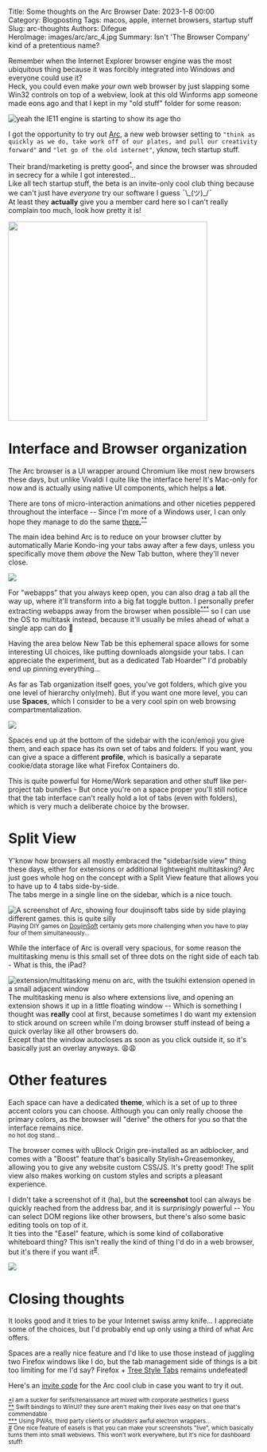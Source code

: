 Title: Some thoughts on the Arc Browser
Date: 2023-1-8 00:00  
Category: Blogposting
Tags: macos, apple, internet browsers, startup stuff
Slug: arc-thoughts
Authors: Difegue  
HeroImage: images/arc/arc_4.jpg
Summary: Isn't 'The Browser Company' kind of a pretentious name?

Remember when the Internet Explorer browser engine was the most ubiquitous thing because it was forcibly integrated into Windows and everyone could use it?  
Heck, you could even make _your_ own web browser by just slapping some Win32 controls on top of a webview, look at this old Winforms app someone made eons ago and that I kept in my "old stuff" folder for some reason:    

![yeah the IE11 engine is starting to show its age tho](images/arc/cakebrowser.png)  

I got the opportunity to try out [Arc](https://arc.net/), a new web browser setting to `"think as quickly as we do, take work off of our plates, and pull our creativity forward"` and `"let go of the old internet"`, yknow, tech startup stuff.  

Their brand/marketing is pretty good<sup id="ref-1">[*](#note-1)</sup>, and since the browser was shrouded in secrecy for a while I got interested...  
Like all tech startup stuff, the beta is an invite-only cool club thing because we can't just have _everyone_ try our software I guess ¯\\\_(ツ)_/¯   
At least they **actually** give you a member card here so I can't really complain too much, look how pretty it is!    

<img src="images/arc/cool_club.jpg" width="400"/>  

# Interface and Browser organization

The Arc browser is a UI wrapper around Chromium like most new browsers these days, but unlike Vivaldi I quite like the interface here! It's Mac-only for now and is actually using native UI components, which helps a **lot**.  

There are tons of micro-interaction animations and other niceties peppered throughout the interface -- 
Since I'm more of a Windows user, I can only hope they manage to do the same [there.](https://www.theverge.com/2022/11/4/23438365/the-arc-browser-is-coming-to-windows)<sup id="ref-2">[**](#note-2)</sup>

The main idea behind Arc is to reduce on your browser clutter by automatically Marie Kondo-ing your tabs away after a few days, unless you specifically move them _above_ the New Tab button, where they'll never close.  

![](images/arc/arc_1.jpg)  

For "webapps" that you always keep open, you can also drag a tab all the way up, where it'll transform into a big fat toggle button. I personally prefer extracting webapps away from the browser when possible<sup id="ref-3">[***](#note-3)</sup> so I can use the OS to multitask instead, because it'll usually be miles ahead of what a single app can do 😤  

Having the area below New Tab be this ephemeral space allows for some interesting UI choices, like putting downloads alongside your tabs. I can appreciate the experiment, but as a dedicated Tab Hoarder™️ I'd probably end up pinning everything...  

As far as Tab organization itself goes, you've got folders, which give you one level of hierarchy only(meh). But if you want one more level, you can use **Spaces**, which I consider to be a very cool spin on web browsing compartmentalization.  

![](images/arc/arc_3.jpg)  

Spaces end up at the bottom of the sidebar with the icon/emoji you give them, and each space has its own set of tabs and folders. If you want, you can give a space a different **profile**, which is basically a separate cookie/data storage like what Firefox Containers do.  

This is quite powerful for Home/Work separation and other stuff like per-project tab bundles - But once you're on a space proper you'll still notice that the tab interface can't really hold a lot of tabs (even with folders), which is very much a deliberate choice by the browser.

# Split View 

Y'know how browsers all mostly embraced the "sidebar/side view" thing these days, either for extensions or additional lightweight multitasking? Arc just goes whole hog on the concept with a Split View feature that allows you to have up to 4 tabs side-by-side.  
The tabs merge in a single line on the sidebar, which is a nice touch.   

![A screenshot of Arc, showing four doujinsoft tabs side by side playing different games. this is quite silly](images/arc/arc_4.jpg)  
<sub>Playing DIY games on [DoujinSoft](http://diy.tvc-16.science) certainly gets more challenging when you have to play four of them simultaneously...</sub>  

While the interface of Arc is overall very spacious, for some reason the multitasking menu is this small set of three dots on the right side of each tab - What is this, the iPad?  

![extension/multitasking menu on arc, with the tsukihi extension opened in a small adjacent window](images/arc/arc_extension.jpg)  
The multitasking menu is also where extensions live, and opening an extension shows it up in a little floating window -- Which is something I thought was **really** cool at first, because sometimes I do want my extension to stick around on screen while I'm doing browser stuff instead of being a quick overlay like all other browsers do.  
Except that the window autocloses as soon as you click outside it, so it's basically just an overlay anyways. 😩😩  

# Other features 

Each space can have a dedicated **theme**, which is a set of up to three accent colors you can choose. Although you can only really choose the primary colors, as the browser will "derive" the others for you so that the interface remains nice.  
<sub>no hot dog stand...</sub>  

The browser comes with uBlock Origin pre-installed as an adblocker, and comes with a "Boost" feature that's basically Stylish+Greasemonkey, allowing you to give any website custom CSS/JS. It's pretty good! The split view also makes working on custom styles and scripts a pleasant experience.

I didn't take a screenshot of it (ha), but the **screenshot** tool can always be quickly reached from the address bar, and it is _surprisingly_ powerful -- You can select DOM regions like other browsers, but there's also some basic editing tools on top of it.  
It ties into the "Easel" feature, which is some kind of collaborative whiteboard thing? This isn't really the kind of thing I'd do in a web browser, but it's there if you want it<sup id="ref-4">[#](#note-4)</sup>. 

![](images/arc/arc_easel.jpg)  

# Closing thoughts

It looks good and it tries to be your Internet swiss army knife... I appreciate some of the choices, but I'd probably end up only using a third of what Arc offers.  

Spaces are a really nice feature and I'd like to use those instead of juggling two Firefox windows like I do, but the tab management side of things is a bit too limiting for me I'd say? Firefox + [Tree Style Tabs](https://github.com/piroor/treestyletab) remains undefeated!  

Here's an [invite code](https://arc.net/gift/ac63e7b) for the Arc cool club in case you want to try it out.  

<sup id="note-1">[\*](#ref-1)I am a sucker for serifs/renaissance art mixed with corporate aesthetics I guess</sup>  
<sup id="note-2">[\*\*](#ref-2) Swift bindings to WinUI? they sure aren't making their lives easy on that one that's commendable</sup>  
<sup id="note-3">[\*\*\*](#ref-3) Using PWAs, third party clients or *shudders* awful electron wrappers... </sup>  
<sup id="note-4">[#](#ref-4) One nice feature of easels is that you can make your screenshots "live", which basically turns them into small webviews. This won't work everywhere, but it's nice for dashboard stuff! </sup>  